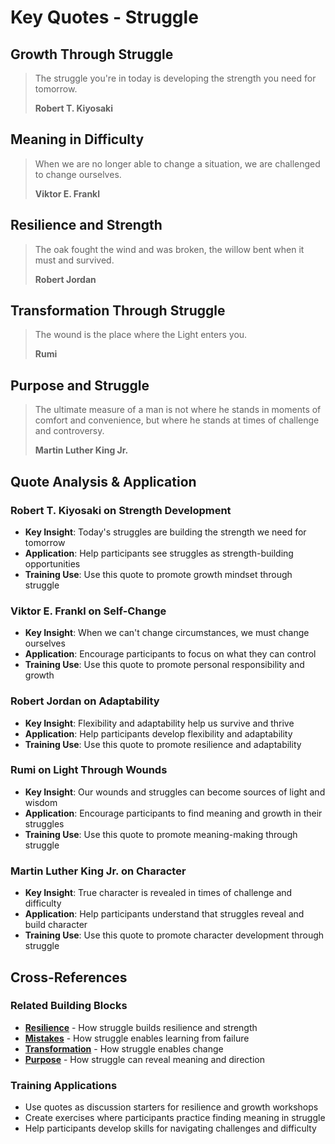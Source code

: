 # Key Quotes - Struggle

## Growth Through Struggle
> The struggle you're in today is developing the strength you need for tomorrow.
> 
> **Robert T. Kiyosaki**

## Meaning in Difficulty
> When we are no longer able to change a situation, we are challenged to change ourselves.
> 
> **Viktor E. Frankl**

## Resilience and Strength
> The oak fought the wind and was broken, the willow bent when it must and survived.
> 
> **Robert Jordan**

## Transformation Through Struggle
> The wound is the place where the Light enters you.
> 
> **Rumi**

## Purpose and Struggle
> The ultimate measure of a man is not where he stands in moments of comfort and convenience, but where he stands at times of challenge and controversy.
> 
> **Martin Luther King Jr.**

## Quote Analysis & Application

### Robert T. Kiyosaki on Strength Development
- **Key Insight**: Today's struggles are building the strength we need for tomorrow
- **Application**: Help participants see struggles as strength-building opportunities
- **Training Use**: Use this quote to promote growth mindset through struggle

### Viktor E. Frankl on Self-Change
- **Key Insight**: When we can't change circumstances, we must change ourselves
- **Application**: Encourage participants to focus on what they can control
- **Training Use**: Use this quote to promote personal responsibility and growth

### Robert Jordan on Adaptability
- **Key Insight**: Flexibility and adaptability help us survive and thrive
- **Application**: Help participants develop flexibility and adaptability
- **Training Use**: Use this quote to promote resilience and adaptability

### Rumi on Light Through Wounds
- **Key Insight**: Our wounds and struggles can become sources of light and wisdom
- **Application**: Encourage participants to find meaning and growth in their struggles
- **Training Use**: Use this quote to promote meaning-making through struggle

### Martin Luther King Jr. on Character
- **Key Insight**: True character is revealed in times of challenge and difficulty
- **Application**: Help participants understand that struggles reveal and build character
- **Training Use**: Use this quote to promote character development through struggle

## Cross-References

### Related Building Blocks
- **[Resilience](../resilience/README.md)** - How struggle builds resilience and strength
- **[Mistakes](../mistakes/README.md)** - How struggle enables learning from failure
- **[Transformation](../transformation/README.md)** - How struggle enables change
- **[Purpose](../purpose/README.md)** - How struggle can reveal meaning and direction

### Training Applications
- Use quotes as discussion starters for resilience and growth workshops
- Create exercises where participants practice finding meaning in struggle
- Help participants develop skills for navigating challenges and difficulty
